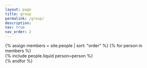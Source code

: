 ```yaml
---
layout: page
title: group
permalink: /group/
description: 
nav: true
nav_order: 2
---
```


<div class="row row-cols-1 row-cols-sm-2 row-cols-md-3 g-4">
  {% assign members = site.people | sort: "order" %}
  {% for person in members %}
    <div class="col">
      {% include people.liquid person=person %}
    </div>
  {% endfor %}
</div>
